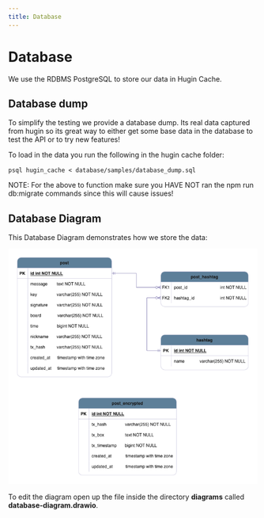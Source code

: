 ```yaml
---
title: Database
---
```


# Database

We use the RDBMS PostgreSQL to store our data in Hugin Cache. 

## Database dump

To simplify the testing we provide a database dump. Its real data captured from hugin so its great way to either get some base data in the database to test the API or to try new features!

To load in the data you run the following in the hugin cache folder:

```
psql hugin_cache < database/samples/database_dump.sql
```
NOTE: For the above to function make sure you HAVE NOT ran the npm run db:migrate commands since this will cause issues!

## Database Diagram

This Database Diagram demonstrates how we store the data:

![Hugin Cache Database Diagram](../../assets/hugin-api/database-diagram.drawio.png)

To edit the diagram open up the file inside the directory **diagrams** called **database-diagram.drawio**.